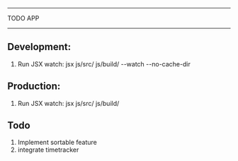 ********
TODO APP
********

Development:
-----------
1. Run JSX watch: jsx js/src/ js/build/ --watch --no-cache-dir


Production:
-----------
1. Run JSX watch: jsx js/src/ js/build/


Todo
----
1. Implement sortable feature
2. integrate timetracker
